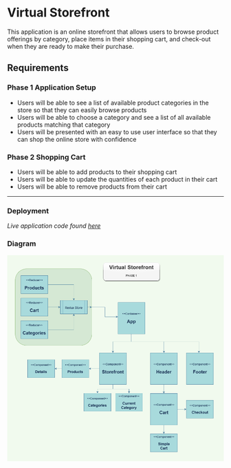 # Virtual Storefront

This application is an online storefront that allows users to browse product offerings by category, place items in their shopping cart, and check-out when they are ready to make their purchase.

## Requirements

### Phase 1 Application Setup

* Users will be able to see a list of available product categories in the store so that they can easily browse products
* Users will be able to choose a category and see a list of all available products matching that category
* Users will be presented with an easy to use user interface so that they can shop the online store with confidence

### Phase 2 Shopping Cart

* Users will be able to add products to their shopping cart
* Users will be able to update the quantities of each product in their cart
* Users will be able to remove products from their cart

------------

### Deployment

  _Live application code found [here](https://virtual-store-front.netlify.app/)_

  <!-- _The server used for API Integration can be found [here]()_ -->
  
### Diagram

![diagram](./virtualStore.png)
